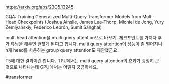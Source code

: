https://arxiv.org/abs/2305.13245

GQA: Training Generalized Multi-Query Transformer Models from Multi-Head Checkpoints (Joshua Ainslie, James Lee-Thorp, Michiel de Jong, Yury Zemlyanskiy, Federico Lebrón, Sumit Sanghai)

multi head attention을 multi query attention으로 바꾸기. 체크포인트를 가져다 추가 튜닝을 해주면 괜찮게 된다고 합니다. multi query attention이 성능이 좀 떨어지니 n개 head를 사용하는 group query attention도 제안했군요.

T5에 대한 결과이긴 합니다. TPU에서는 multi query attention의 효과가 굉장히 큰 것으로 나타나는데 GPU에서는 어떨지 궁금하네요.

#transformer
